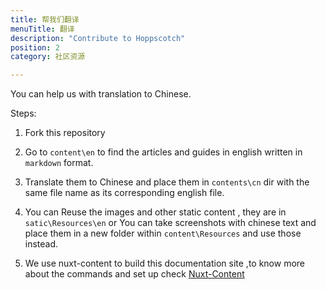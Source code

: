 ```yaml
---
title: 帮我们翻译
menuTitle: 翻译
description: "Contribute to Hoppscotch"
position: 2
category: 社区资源

---
```



You can help us with translation to Chinese.

Steps:
1. Fork this repository
2. Go to `content\en` to find the articles and guides in english written in `markdown` format.

3. Translate them to Chinese and place them in `contents\cn` dir with the same file name as its corresponding english file.

4. You can Reuse the images and other static content , they are in `satic\Resources\en` or You can take screenshots with chinese text and place them in a new folder within `content\Resources` and use those instead.

5. We use nuxt-content to build this documentation site ,to know more about the commands and set up check  [Nuxt-Content](https://content.nuxtjs.org/themes/docs/)


